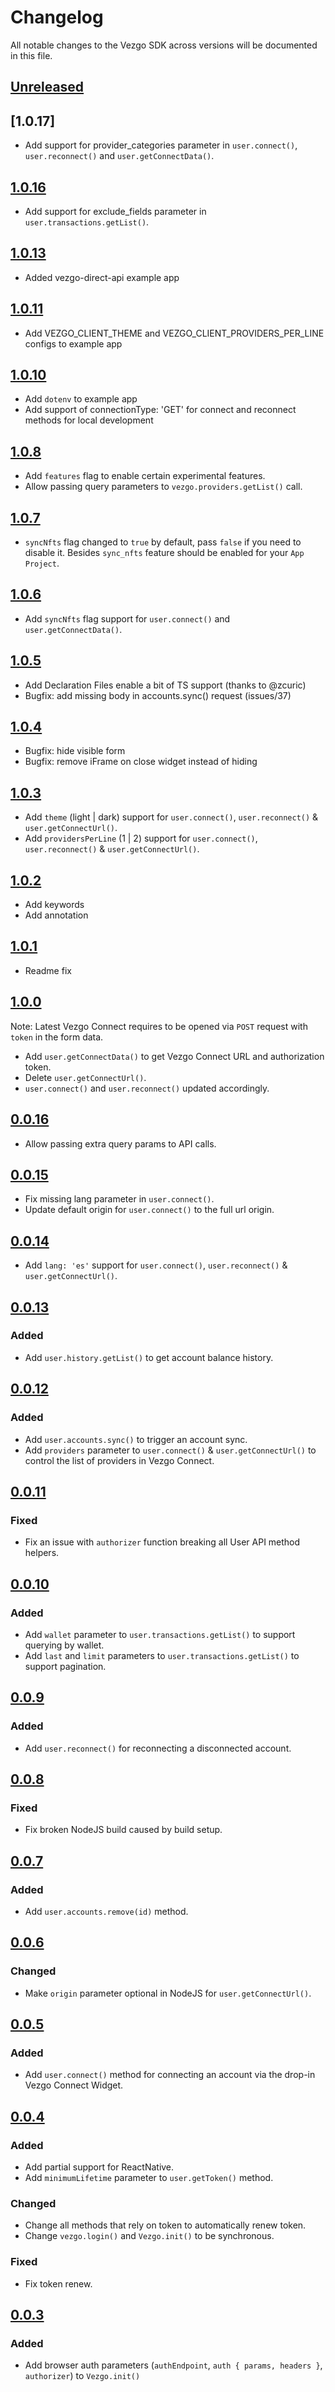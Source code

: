 # Changelog

All notable changes to the Vezgo SDK across versions will be documented in this file.

## [Unreleased]

## [1.0.17]
- Add support for provider_categories parameter in `user.connect()`, `user.reconnect()` and `user.getConnectData()`.

## [1.0.16]
- Add support for exclude_fields parameter in `user.transactions.getList()`.

## [1.0.13]
- Added vezgo-direct-api example app

## [1.0.11]
- Add VEZGO_CLIENT_THEME and VEZGO_CLIENT_PROVIDERS_PER_LINE configs to example app

## [1.0.10]
- Add `dotenv` to example app
- Add support of connectionType: 'GET' for connect and reconnect methods for local development

## [1.0.8]
- Add `features` flag to enable certain experimental features.
- Allow passing query parameters to `vezgo.providers.getList()` call.

## [1.0.7]
- `syncNfts` flag changed to `true` by default, pass `false` if you need to disable it. Besides `sync_nfts` feature should be enabled for your `App Project`.

## [1.0.6]
- Add `syncNfts` flag support for `user.connect()` and `user.getConnectData()`.

## [1.0.5]
- Add Declaration Files enable a bit of TS support (thanks to @zcuric)
- Bugfix: add missing body in accounts.sync() request (issues/37)

## [1.0.4]
- Bugfix: hide visible form
- Bugfix: remove iFrame on close widget instead of hiding

## [1.0.3]
- Add `theme` (light | dark) support for `user.connect()`, `user.reconnect()` & `user.getConnectUrl()`.
- Add `providersPerLine` (1 | 2) support for `user.connect()`, `user.reconnect()` & `user.getConnectUrl()`.

## [1.0.2]
- Add keywords
- Add annotation

## [1.0.1]
- Readme fix

## [1.0.0]
Note: Latest Vezgo Connect requires to be opened via `POST` request with `token` in the form data.

- Add `user.getConnectData()` to get Vezgo Connect URL and authorization token.
- Delete `user.getConnectUrl()`.
- `user.connect()` and `user.reconnect()` updated accordingly.

## [0.0.16]
- Allow passing extra query params to API calls.

## [0.0.15]
- Fix missing lang parameter in `user.connect()`.
- Update default origin for `user.connect()` to the full url origin.

## [0.0.14]

- Add `lang: 'es'` support for `user.connect()`, `user.reconnect()` & `user.getConnectUrl()`.

## [0.0.13]

### Added

- Add `user.history.getList()` to get account balance history.

## [0.0.12]

### Added

- Add `user.accounts.sync()` to trigger an account sync.
- Add `providers` parameter to `user.connect()` & `user.getConnectUrl()` to control the list of providers in Vezgo Connect.

## [0.0.11]

### Fixed

- Fix an issue with `authorizer` function breaking all User API method helpers.

## [0.0.10]

### Added

- Add `wallet` parameter to `user.transactions.getList()` to support querying by wallet.
- Add `last` and `limit` parameters to `user.transactions.getList()` to support pagination.

## [0.0.9]

### Added

- Add `user.reconnect()` for reconnecting a disconnected account.

## [0.0.8]

### Fixed

- Fix broken NodeJS build caused by build setup.

## [0.0.7]

### Added

- Add `user.accounts.remove(id)` method.

## [0.0.6]

### Changed

- Make `origin` parameter optional in NodeJS for `user.getConnectUrl()`.

## [0.0.5]

### Added

- Add `user.connect()` method for connecting an account via the drop-in Vezgo Connect Widget.

## [0.0.4]

### Added

- Add partial support for ReactNative.
- Add `minimumLifetime` parameter to `user.getToken()` method.

### Changed

- Change all methods that rely on token to automatically renew token.
- Change `vezgo.login()` and `Vezgo.init()` to be synchronous.

### Fixed

- Fix token renew.

## [0.0.3]

### Added

- Add browser auth parameters (`authEndpoint`, `auth { params, headers }`, `authorizer`) to `Vezgo.init()`

[Unreleased]: https://github.com/wealthica/vezgo-sdk-js/compare/v1.0.17...HEAD
[1.0.16]: https://github.com/wealthica/vezgo-sdk-js/compare/v1.0.16...v1.0.17
[1.0.16]: https://github.com/wealthica/vezgo-sdk-js/compare/v1.0.15...v1.0.16
[1.0.15]: https://github.com/wealthica/vezgo-sdk-js/compare/v1.0.14...v1.0.15
[1.0.14]: https://github.com/wealthica/vezgo-sdk-js/compare/v1.0.13...v1.0.14
[1.0.13]: https://github.com/wealthica/vezgo-sdk-js/compare/v1.0.12...v1.0.13
[1.0.12]: https://github.com/wealthica/vezgo-sdk-js/compare/v1.0.11...v1.0.12
[1.0.11]: https://github.com/wealthica/vezgo-sdk-js/compare/v1.0.10...v1.0.11
[1.0.10]: https://github.com/wealthica/vezgo-sdk-js/compare/v1.0.9...v1.0.10
[1.0.9]: https://github.com/wealthica/vezgo-sdk-js/compare/v1.0.8...v1.0.9
[1.0.8]: https://github.com/wealthica/vezgo-sdk-js/compare/v1.0.7...v1.0.8
[1.0.7]: https://github.com/wealthica/vezgo-sdk-js/compare/v1.0.6...v1.0.7
[1.0.6]: https://github.com/wealthica/vezgo-sdk-js/compare/v1.0.5...v1.0.6
[1.0.5]: https://github.com/wealthica/vezgo-sdk-js/compare/v1.0.4...v1.0.5
[1.0.4]: https://github.com/wealthica/vezgo-sdk-js/compare/v1.0.3...v1.0.4
[1.0.3]: https://github.com/wealthica/vezgo-sdk-js/compare/v1.0.2...v1.0.3
[1.0.2]: https://github.com/wealthica/vezgo-sdk-js/compare/v1.0.1...v1.0.2
[1.0.1]: https://github.com/wealthica/vezgo-sdk-js/compare/v1.0.0...v1.0.1
[1.0.0]: https://github.com/wealthica/vezgo-sdk-js/compare/v0.0.16...v1.0.0
[0.0.16]: https://github.com/wealthica/vezgo-sdk-js/compare/v0.0.15...v0.0.16
[0.0.15]: https://github.com/wealthica/vezgo-sdk-js/compare/v0.0.14...v0.0.15
[0.0.14]: https://github.com/wealthica/vezgo-sdk-js/compare/v0.0.13...v0.0.14
[0.0.13]: https://github.com/wealthica/vezgo-sdk-js/compare/v0.0.12...v0.0.13
[0.0.12]: https://github.com/wealthica/vezgo-sdk-js/compare/v0.0.11...v0.0.12
[0.0.11]: https://github.com/wealthica/vezgo-sdk-js/compare/v0.0.10...v0.0.11
[0.0.10]: https://github.com/wealthica/vezgo-sdk-js/compare/v0.0.9...v0.0.10
[0.0.9]: https://github.com/wealthica/vezgo-sdk-js/compare/v0.0.8...v0.0.9
[0.0.8]: https://github.com/wealthica/vezgo-sdk-js/compare/v0.0.7...v0.0.8
[0.0.7]: https://github.com/wealthica/vezgo-sdk-js/compare/v0.0.6...v0.0.7
[0.0.6]: https://github.com/wealthica/vezgo-sdk-js/compare/v0.0.5...v0.0.6
[0.0.5]: https://github.com/wealthica/vezgo-sdk-js/compare/v0.0.4...v0.0.5
[0.0.4]: https://github.com/wealthica/vezgo-sdk-js/compare/v0.0.3...v0.0.4
[0.0.3]: https://github.com/wealthica/vezgo-sdk-js/compare/v0.0.2...v0.0.3
[0.0.2]: https://github.com/wealthica/vezgo-sdk-js/releases/tag/v0.0.2
